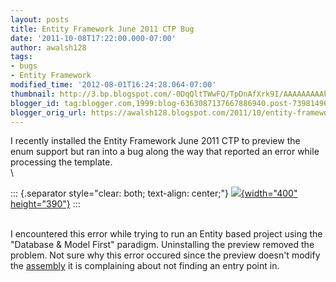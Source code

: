```yaml
---
layout: posts
title: Entity Framework June 2011 CTP Bug
date: '2011-10-08T17:22:00.000-07:00'
author: awalsh128
tags:
- bugs
- Entity Framework
modified_time: '2012-08-01T16:24:28.064-07:00'
thumbnail: http://3.bp.blogspot.com/-0DqQltTWwFQ/TpDnAfXrk9I/AAAAAAAAAks/MprJzZRNH2Y/s72-c/entityfail.png
blogger_id: tag:blogger.com,1999:blog-6363087137667886940.post-7398149697711595746
blogger_orig_url: https://awalsh128.blogspot.com/2011/10/entity-framework-june-2011-ctp-bug.html
---
```


I recently installed the Entity Framework June 2011 CTP to preview the
enum support but ran into a bug along the way that reported an error
while processing the template.\
\

::: {.separator style="clear: both; text-align: center;"}
[![](http://3.bp.blogspot.com/-0DqQltTWwFQ/TpDnAfXrk9I/AAAAAAAAAks/MprJzZRNH2Y/s400/entityfail.png){width="400"
height="390"}](http://3.bp.blogspot.com/-0DqQltTWwFQ/TpDnAfXrk9I/AAAAAAAAAks/MprJzZRNH2Y/s1600/entityfail.png)
:::

\
I encountered this error while trying to run an Entity based project
using the \"Database & Model First\" paradigm. Uninstalling the preview
removed the problem. Not sure why this error occured since the preview
doesn\'t modify the
[assembly](http://msdn.microsoft.com/en-us/library/92t2ye13.aspx) it is
complaining about not finding an entry point in.
